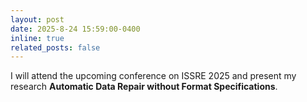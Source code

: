 ```yaml
---
layout: post
date: 2025-8-24 15:59:00-0400
inline: true
related_posts: false
---
```


I will attend the upcoming conference on ISSRE 2025 and present my research **Automatic Data Repair without Format Specifications**.
